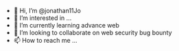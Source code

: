 - 👋 Hi, I’m @jonathan11Jo
- 👀 I’m interested in ...
- 🌱 I’m currently learning advance web
- 💞️ I’m looking to collaborate on web security bug bounty
- 📫 How to reach me ...

<!---
jonathan11Jo/jonathan11Jo is a ✨ special ✨ repository because its `README.md` (this file) appears on your GitHub profile.
You can click the Preview link to take a look at your changes.
--->
